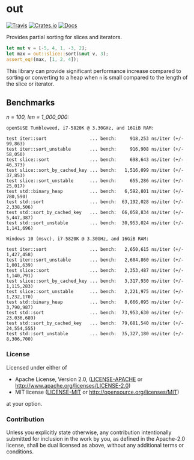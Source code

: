 # out

[![Travis](https://travis-ci.com/evenorog/out.svg?branch=master)](https://travis-ci.com/evenorog/out)
[![Crates.io](https://img.shields.io/crates/v/out.svg)](https://crates.io/crates/out)
[![Docs](https://docs.rs/out/badge.svg)](https://docs.rs/out)

Provides partial sorting for slices and iterators.

```rust
let mut v = [-5, 4, 1, -3, 2];
let max = out::slice::sort(&mut v, 3);
assert_eq!(max, [1, 2, 4]);
```

This library can provide significant performance increase compared to sorting or
converting to a heap when `n` is small compared to the length of the slice or iterator.

## Benchmarks

*n = 100, len = 1_000_000:*

```
openSUSE Tumbleweed, i7-5820K @ 3.30GHz, and 16GiB RAM:

test iter::sort                ... bench:     918,253 ns/iter (+/- 99,863)
test iter::sort_unstable       ... bench:     916,908 ns/iter (+/- 58,050)
test slice::sort               ... bench:     698,643 ns/iter (+/- 46,373)
test slice::sort_by_cached_key ... bench:   1,516,099 ns/iter (+/- 37,853)
test slice::sort_unstable      ... bench:     655,286 ns/iter (+/- 25,017)
test std::binary_heap          ... bench:   6,592,801 ns/iter (+/- 780,590)
test std::sort                 ... bench:  63,192,028 ns/iter (+/- 2,338,506)
test std::sort_by_cached_key   ... bench:  66,058,834 ns/iter (+/- 5,447,387)
test std::sort_unstable        ... bench:  30,953,024 ns/iter (+/- 1,141,696)
```

```
Windows 10 (msvc), i7-5820K @ 3.30GHz, and 16GiB RAM:

test iter::sort                ... bench:   2,650,615 ns/iter (+/- 1,427,458)
test iter::sort_unstable       ... bench:   2,604,860 ns/iter (+/- 1,001,639)
test slice::sort               ... bench:   2,353,487 ns/iter (+/- 1,140,791)
test slice::sort_by_cached_key ... bench:   3,317,930 ns/iter (+/- 1,115,283)
test slice::sort_unstable      ... bench:   2,221,975 ns/iter (+/- 1,232,170)
test std::binary_heap          ... bench:   8,666,095 ns/iter (+/- 3,790,987)
test std::sort                 ... bench:  73,953,630 ns/iter (+/- 23,036,689)
test std::sort_by_cached_key   ... bench:  79,681,540 ns/iter (+/- 24,554,555)
test std::sort_unstable        ... bench:  35,327,180 ns/iter (+/- 8,306,700)
```

### License

Licensed under either of

 * Apache License, Version 2.0, ([LICENSE-APACHE](LICENSE-APACHE) or http://www.apache.org/licenses/LICENSE-2.0)
 * MIT license ([LICENSE-MIT](LICENSE-MIT) or http://opensource.org/licenses/MIT)

at your option.

### Contribution

Unless you explicitly state otherwise, any contribution intentionally submitted
for inclusion in the work by you, as defined in the Apache-2.0 license, shall be dual licensed as above, without any
additional terms or conditions.
